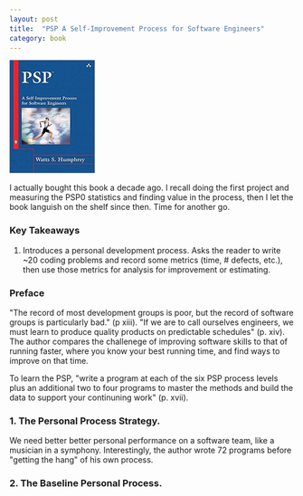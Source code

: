 ```yaml
---
layout: post
title:  "PSP A Self-Improvement Process for Software Engineers"
category: book
---
```


![Book cover](/assets/psp-a-self-improvement-process-for-software-engineers.jpg)

I actually bought this book a decade ago. I recall doing the first project and measuring the PSP0 statistics and finding value in the process, then I let the book languish on the shelf since then. Time for another go.


### Key Takeaways
1. Introduces a personal development process. Asks the reader to write ~20 coding problems and record some metrics (time, # defects, etc.), then use those metrics for analysis for improvement or estimating.

### Preface
"The record of most development groups is poor, but the record of software groups is particularly bad." (p xiii). "If we are to call ourselves engineers, we must learn to produce quality products on predictable schedules" (p. xiv). The author compares the challenege of improving software skills to that of running faster, where you know your best running time, and find ways to improve on that time.

To learn the PSP, "write a program at each of the six PSP process levels plus an additional two to four programs to master the methods and build the data to support your continuning work" (p. xvii).

### 1. The Personal Process Strategy.
We need better better personal performance on a software team, like a musician in a symphony. Interestingly, the author wrote 72 programs before "getting the hang" of his own process. 

### 2. The Baseline Personal Process.